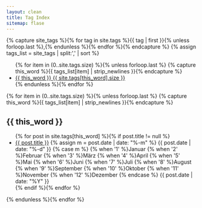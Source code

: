 ```yaml
---
layout: clean
title: Tag Index
sitemap: flase
---
```


{% capture site_tags %}{% for tag in site.tags %}{{ tag | first }}{% unless forloop.last %},{% endunless %}{% endfor %}{% endcapture %}
{% assign tags_list = site_tags | split:',' | sort %}

<ul class="tag-box inline">
  {% for item in (0..site.tags.size) %}{% unless forloop.last %}
    {% capture this_word %}{{ tags_list[item] | strip_newlines }}{% endcapture %}
    <li><a href="#{{ this_word }}">{{ this_word }} <span>{{ site.tags[this_word].size }}</span></a></li>
  {% endunless %}{% endfor %}
</ul>

{% for item in (0..site.tags.size) %}{% unless forloop.last %}
  {% capture this_word %}{{ tags_list[item] | strip_newlines }}{% endcapture %}
  <h2 id="{{ this_word }}">{{ this_word }}</h2>
  <ul class="post-list">
  {% for post in site.tags[this_word] %}{% if post.title != null %}
    <li><a href="{{ site.url }}{{ post.url }}">{{ post.title }}</a>
    <span id="date">
      <i class="ico-time"></i>
      {% assign m = post.date | date: "%-m" %}
      {{ post.date | date: "%-d" }}
      {% case m %}
        {% when '1' %}Januar
        {% when '2' %}Februar
        {% when '3' %}M&auml;rz
        {% when '4' %}April
        {% when '5' %}Mai
        {% when '6' %}Juni
        {% when '7' %}Juli
        {% when '8' %}August
        {% when '9' %}September
        {% when '10' %}Oktober
        {% when '11' %}November
        {% when '12' %}Dezember
      {% endcase %}
      {{ post.date | date: "%Y" }}
    </span></li>
  {% endif %}{% endfor %}
  </ul>
{% endunless %}{% endfor %}
